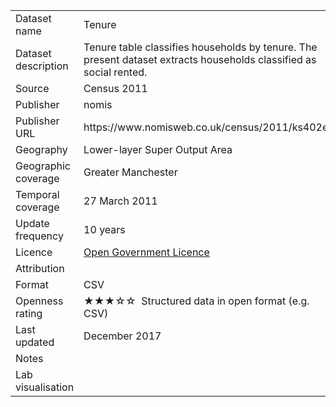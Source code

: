 <table>
<tr>
	<td>Dataset name</td>
	<td>Tenure</td>
</tr>
<tr>
	<td>Dataset description</td>
	<td>Tenure table classifies households by tenure. The present dataset extracts households classified as social rented.</td>
</tr>
<tr>
	<td>Source</td>
	<td>Census 2011</td>
</tr>
<tr>
	<td>Publisher</td>
	<td>nomis</td>
</tr>
<tr>
	<td>Publisher URL</td>
	<td><a href="https://www.nomisweb.co.uk/census/2011/ks402ew"></a>https://www.nomisweb.co.uk/census/2011/ks402ew</td>
</tr>
<tr>
	<td>Geography</td>
	<td>Lower-layer Super Output Area</td>
</tr>
<tr>
	<td>Geographic coverage</td>
	<td>Greater Manchester</td>
</tr>
<tr>
	<td>Temporal coverage</td>
	<td>27 March 2011</td>
</tr>
<tr>
	<td>Update frequency</td>
	<td>10 years</td>
</tr>
<tr>
	<td>Licence</td>
	<td><a href="http://www.nationalarchives.gov.uk/doc/open-government-licence/version/3/">Open Government Licence</a></td>
</tr>
<tr>
	<td>Attribution</td>
	<td></td>
</tr>
<tr>
	<td>Format</td>
	<td>CSV</td>
</tr>
<tr>
	<td>Openness rating</td>
	<td>&#9733&#9733&#9733&#9734&#9734&nbsp; Structured data in open format (e.g. CSV)</td>
</tr>
<tr>
	<td>Last updated</td>
	<td>December 2017</td>
</tr>
<tr>
	<td>Notes</td>
	<td></td>
</tr>
<tr>
	<td>Lab visualisation</td>
	<td><a href=""></a></td>
</tr>
</table>
